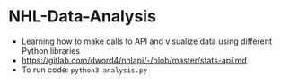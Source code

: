 # NHL-Data-Analysis
* Learning how to make calls to API and visualize data using different Python libraries
* https://gitlab.com/dword4/nhlapi/-/blob/master/stats-api.md
* To run code: `python3 analysis.py`
